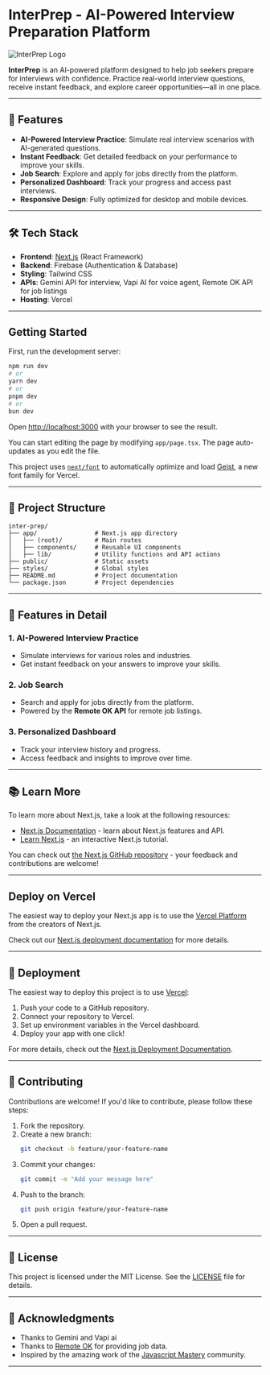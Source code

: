 # InterPrep - AI-Powered Interview Preparation Platform

![InterPrep Logo](https://via.placeholder.com/150) <!-- Replace with your logo URL -->

**InterPrep** is an AI-powered platform designed to help job seekers prepare for interviews with confidence. Practice real-world interview questions, receive instant feedback, and explore career opportunities—all in one place.

---

## 🚀 Features

- **AI-Powered Interview Practice**: Simulate real interview scenarios with AI-generated questions.
- **Instant Feedback**: Get detailed feedback on your performance to improve your skills.
- **Job Search**: Explore and apply for jobs directly from the platform.
- **Personalized Dashboard**: Track your progress and access past interviews.
- **Responsive Design**: Fully optimized for desktop and mobile devices.

---

## 🛠️ Tech Stack

- **Frontend**: [Next.js](https://nextjs.org) (React Framework)
- **Backend**: Firebase (Authentication & Database)
- **Styling**: Tailwind CSS
- **APIs**: Gemini API for interview, Vapi AI for voice agent, Remote OK API for job listings
- **Hosting**: Vercel

---

## Getting Started

First, run the development server:

```bash
npm run dev
# or
yarn dev
# or
pnpm dev
# or
bun dev
```

Open [http://localhost:3000](http://localhost:3000) with your browser to see the result.

You can start editing the page by modifying `app/page.tsx`. The page auto-updates as you edit the file.

This project uses [`next/font`](https://nextjs.org/docs/app/building-your-application/optimizing/fonts) to automatically optimize and load [Geist](https://vercel.com/font), a new font family for Vercel.

---

## 📂 Project Structure

```
inter-prep/
├── app/                # Next.js app directory
│   ├── (root)/         # Main routes
│   ├── components/     # Reusable UI components
│   ├── lib/            # Utility functions and API actions
├── public/             # Static assets
├── styles/             # Global styles
├── README.md           # Project documentation
└── package.json        # Project dependencies
```

---

## 🌟 Features in Detail

### 1. AI-Powered Interview Practice
- Simulate interviews for various roles and industries.
- Get instant feedback on your answers to improve your skills.

### 2. Job Search
- Search and apply for jobs directly from the platform.
- Powered by the **Remote OK API** for remote job listings.

### 3. Personalized Dashboard
- Track your interview history and progress.
- Access feedback and insights to improve over time.

---

## 📚 Learn More

To learn more about Next.js, take a look at the following resources:

- [Next.js Documentation](https://nextjs.org/docs) - learn about Next.js features and API.
- [Learn Next.js](https://nextjs.org/learn) - an interactive Next.js tutorial.

You can check out [the Next.js GitHub repository](https://github.com/vercel/next.js) - your feedback and contributions are welcome!

---

## Deploy on Vercel

The easiest way to deploy your Next.js app is to use the [Vercel Platform](https://vercel.com/new?utm_medium=default-template&filter=next.js&utm_source=create-next-app&utm_campaign=create-next-app-readme) from the creators of Next.js.

Check out our [Next.js deployment documentation](https://nextjs.org/docs/app/building-your-application/deploying) for more details.

---

## 🚀 Deployment

The easiest way to deploy this project is to use [Vercel](https://vercel.com):

1. Push your code to a GitHub repository.
2. Connect your repository to Vercel.
3. Set up environment variables in the Vercel dashboard.
4. Deploy your app with one click!

For more details, check out the [Next.js Deployment Documentation](https://nextjs.org/docs/deployment).

---

## 🤝 Contributing

Contributions are welcome! If you'd like to contribute, please follow these steps:

1. Fork the repository.
2. Create a new branch:
   ```bash
   git checkout -b feature/your-feature-name
   ```
3. Commit your changes:
   ```bash
   git commit -m "Add your message here"
   ```
4. Push to the branch:
   ```bash
   git push origin feature/your-feature-name
   ```
5. Open a pull request.

---

## 📄 License

This project is licensed under the MIT License. See the [LICENSE](LICENSE) file for details.

---

## 🙌 Acknowledgments

- Thanks to Gemini and Vapi ai
- Thanks to [Remote OK](https://remoteok.io) for providing job data.
- Inspired by the amazing work of the [Javascript Mastery](https://www.youtube.com/@javascriptmastery) community.

---